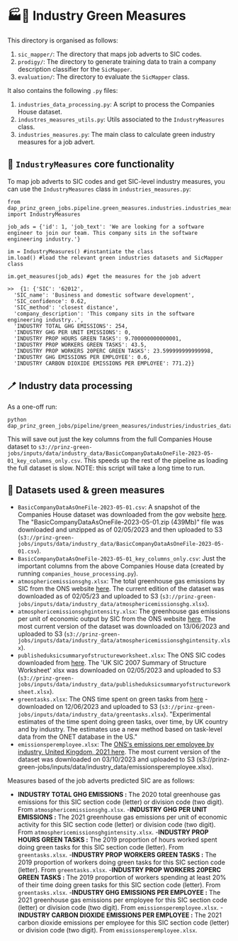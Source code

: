 # 🏭🥬 Industry Green Measures

This directory is organised as follows:

1. `sic_mapper/`: The directory that maps job adverts to SIC codes.
2. `prodigy/`: The directory to generate training data to train a company description classifier for the `SicMapper`.
3. `evaluation/`: The directory to evaluate the `SicMapper` class.

It also contains the following `.py` files:

1. `industries_data_processing.py`: A script to process the Companies House dataset.
2. `industres_measures_utils.py`: Utils associated to the `IndustryMeasures` class.
3. `industries_measures.py`: The main class to calculate green industry measures for a job advert.

## 🔨 `IndustryMeasures` core functionality

To map job adverts to SIC codes and get SIC-level industry measures, you can use the `IndustryMeasures` class in `industries_measures.py`:

```
from dap_prinz_green_jobs.pipeline.green_measures.industries.industries_measures import IndustryMeasures

job_ads = {'id': 1, 'job_text': 'We are looking for a software engineer to join our team. This company sits in the software engineering industry.'}

im = IndustryMeasures() #instantiate the class
im.load() #load the relevant green industries datasets and SicMapper class

im.get_measures(job_ads) #get the measures for the job advert

>>  {1: {'SIC': '62012',
  'SIC_name': 'Business and domestic software development',
  'SIC_confidence': 0.62,
  'SIC_method': 'closest distance',
  'company_description': 'This company sits in the software engineering industry..',
  'INDUSTRY TOTAL GHG EMISSIONS': 254,
  'INDUSTRY GHG PER UNIT EMISSIONS': 0,
  'INDUSTRY PROP HOURS GREEN TASKS': 9.700000000000001,
  'INDUSTRY PROP WORKERS GREEN TASKS': 43.5,
  'INDUSTRY PROP WORKERS 20PERC GREEN TASKS': 23.599999999999998,
  'INDUSTRY GHG EMISSIONS PER EMPLOYEE': 0.6,
  'INDUSTRY CARBON DIOXIDE EMISSIONS PER EMPLOYEE': 771.2}}
```

## 🪥 Industry data processing

As a one-off run:

```
python dap_prinz_green_jobs/pipeline/green_measures/industries/industries_data_processing.py
```

This will save out just the key columns from the full Companies House dataset to `s3://prinz-green-jobs/inputs/data/industry_data/BasicCompanyDataAsOneFile-2023-05-01_key_columns_only.csv`. This speeds up the rest of the pipeline as loading the full dataset is slow. NOTE: this script will take a long time to run.

## 💾 Datasets used & green measures

- `BasicCompanyDataAsOneFile-2023-05-01.csv`: A snapshot of the Companies House dataset was downloaded from the gov website [here](http://download.companieshouse.gov.uk/en_output.html). The "BasicCompanyDataAsOneFile-2023-05-01.zip (439Mb)" file was downloaded and unzipped as of 02/05/2023 and then uploaded to S3 (`s3://prinz-green-jobs/inputs/data/industry_data/BasicCompanyDataAsOneFile-2023-05-01.csv`).
- `BasicCompanyDataAsOneFile-2023-05-01_key_columns_only.csv`: Just the important columns from the above Companies House data (created by running `companies_house_processing.py`).
- `atmosphericemissionsghg.xlsx`: The total greenhouse gas emissions by SIC from the ONS website [here](https://www.ons.gov.uk/economy/environmentalaccounts/datasets/ukenvironmentalaccountsatmosphericemissionsgreenhousegasemissionsbyeconomicsectorandgasunitedkingdom). The current edition of the dataset was downloaded as of 02/05/23 and uploaded to S3 (`s3://prinz-green-jobs/inputs/data/industry_data/atmosphericemissionsghg.xlsx`).
- `atmosphericemissionsghgintensity.xlsx`: The greenhouse gas emissions per unit of economic output by SIC from the ONS website [here](https://www.ons.gov.uk/economy/environmentalaccounts/datasets/ukenvironmentalaccountsatmosphericemissionsgreenhousegasemissionsintensitybyeconomicsectorunitedkingdom/current). The most current version of the dataset was downloaded on 13/06/2023 and uploaded to S3 (`s3://prinz-green-jobs/inputs/data/industry_data/atmosphericemissionsghgintensity.xlsx`).
- `publisheduksicsummaryofstructureworksheet.xlsx`: The ONS SIC codes downloaded from [here](https://www.ons.gov.uk/methodology/classificationsandstandards/ukstandardindustrialclassificationofeconomicactivities/uksic2007). The 'UK SIC 2007 Summary of Structure Worksheet' xlsx was downloaded on 02/05/2023 and uploaded to S3 (`s3://prinz-green-jobs/inputs/data/industry_data/publisheduksicsummaryofstructureworksheet.xlsx`).
- `greentasks.xlsx`: The ONS time spent on green tasks from [here](https://www.ons.gov.uk/economy/environmentalaccounts/datasets/timespentongreentasks) - downloaded on 12/06/2023 and uploaded to S3 (`s3://prinz-green-jobs/inputs/data/industry_data/greentasks.xlsx`). "Experimental estimates of the time spent doing green tasks, over time, by UK country and by industry. The estimates use a new method based on task-level data from the ONET database in the US."
- `emissionsperemployee.xlsx`: The [ONS's emissions per employee by industry, United Kingdom, 2021 here](https://www.ons.gov.uk/economy/environmentalaccounts/datasets/emissionsperemployeeuk2015to2021). The most current version of the dataset was downloaded on 03/10/2023 and uploaded to S3 (s3://prinz-green-jobs/inputs/data/industry_data/emissionsperemployee.xlsx).

Measures based of the job adverts predicted SIC are as follows:

- **INDUSTRY TOTAL GHG EMISSIONS :** The 2020 total greenhouse gas emissions for this SIC section code (letter) or division code (two digit). From `atmosphericemissionsghg.xlsx`. -**INDUSTRY GHG PER UNIT EMISSIONS :** The 2021 greenhouse gas emissions per unit of economic activity for this SIC section code (letter) or division code (two digit). From `atmosphericemissionsghgintensity.xlsx`. -**INDUSTRY PROP HOURS GREEN TASKS :** The 2019 proportion of hours worked spent doing green tasks for this SIC section code (letter). From `greentasks.xlsx`. -**INDUSTRY PROP WORKERS GREEN TASKS :** The 2019 proportion of workers doing green tasks for this SIC section code (letter). From `greentasks.xlsx`. -**INDUSTRY PROP WORKERS 20PERC GREEN TASKS :** The 2019 proportion of workers spending at least 20% of their time doing green tasks for this SIC section code (letter). From `greentasks.xlsx`. -**INDUSTRY GHG EMISSIONS PER EMPLOYEE :** The 2021 greenhouse gas emissions per employee for this SIC section code (letter) or division code (two digit). From `emissionsperemployee.xlsx`. -**INDUSTRY CARBON DIOXIDE EMISSIONS PER EMPLOYEE :** The 2021 carbon dioxide emissions per employee for this SIC section code (letter) or division code (two digit). From `emissionsperemployee.xlsx`.
